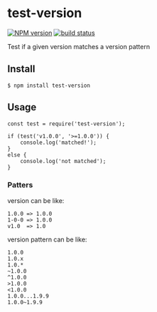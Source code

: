 # test-version
[![NPM version][npm-image]][npm-url]
[![build status][travis-image]][travis-url]

Test if a given version matches a version pattern

## Install

```
$ npm install test-version
```

## Usage

```
const test = require('test-version');

if (test('v1.0.0', '>=1.0.0')) {
    console.log('matched!');
}
else {
    console.log('not matched');
}
```

### Patters

version can be like:

```
1.0.0 => 1.0.0
1-0-0 => 1.0.0
v1.0  => 1.0
```

version pattern can be like:

```
1.0.0
1.0.x
1.0.*
~1.0.0
^1.0.0
>1.0.0
<1.0.0
1.0.0...1.9.9
1.0.0~1.9.9
```

[npm-image]: https://img.shields.io/npm/v/test-version.svg
[travis-image]: https://travis-ci.org/viRingbells/test-version.svg?branch=master
[npm-url]: https://www.npmjs.com/package/test-version
[travis-url]: https://travis-ci.org/viRingbells/test-version
